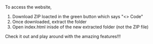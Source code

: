 To access the website,
1. Download ZIP loacted in the green button which says "<> Code"
2. Once downloaded, extract the folder
3. Open index.html inisde of the new extracted folder (not the ZIP file)

Check it out and play around with the amazing features!!!
